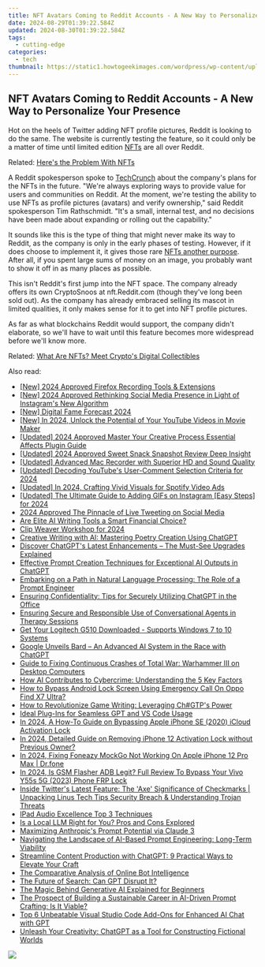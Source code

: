 ```yaml
---
title: NFT Avatars Coming to Reddit Accounts - A New Way to Personalize Your Presence
date: 2024-08-29T01:39:22.584Z
updated: 2024-08-30T01:39:22.584Z
tags:
  - cutting-edge
categories:
  - tech
thumbnail: https://static1.howtogeekimages.com/wordpress/wp-content/uploads/2019/12/Reddit-logo-on-a-smartphone.jpeg
---
```


## NFT Avatars Coming to Reddit Accounts - A New Way to Personalize Your Presence

Hot on the heels of Twitter adding NFT profile pictures, Reddit is looking to do the same. The website is currently testing the feature, so it could only be a matter of time until limited edition [NFTs](https://extra-lessons.techidaily.com/techniques-for-writing-eye-catching-podcast-summaries/) are all over Reddit.

Related: [Here's the Problem With NFTs](https://extra-lessons.techidaily.com/techniques-for-writing-eye-catching-podcast-summaries/) 

 A Reddit spokesperson spoke to [TechCrunch](https://techcrunch.com/2022/01/26/reddit-tests-allowing-users-to-set-any-nft-as-their-profile-picture-similar-to-twitter/) about the company's plans for the NFTs in the future. "We're always exploring ways to provide value for users and communities on Reddit. At the moment, we're testing the ability to use NFTs as profile pictures (avatars) and verify ownership," said Reddit spokesperson Tim Rathschmidt. "It's a small, internal test, and no decisions have been made about expanding or rolling out the capability."

 It sounds like this is the type of thing that might never make its way to Reddit, as the company is only in the early phases of testing. However, if it does choose to implement it, it gives those rare [NFTs another purpose](https://sound-tweaking.techidaily.com/updated-2024-approved-mastering-echo-effects-implementing-reverb-in-digital-sound-environments-windows-edition/). After all, if you spent large sums of money on an image, you probably want to show it off in as many places as possible.

 This isn't Reddit's first jump into the NFT space. The company already offers its own CryptoSnoos at nft.Reddit.com (though they've long been sold out). As the company has already embraced selling its mascot in limited qualities, it only makes sense for it to get into NFT profile pictures.

 As far as what blockchains Reddit would support, the company didn't elaborate, so we'll have to wait until this feature becomes more widespread before we'll know more.

Related: [What Are NFTs? Meet Crypto's Digital Collectibles](https://sound-tweaking.techidaily.com/updated-2024-approved-mastering-echo-effects-implementing-reverb-in-digital-sound-environments-windows-edition/)

<ins class="adsbygoogle"
     style="display:block"
     data-ad-format="autorelaxed"
     data-ad-client="ca-pub-7571918770474297"
     data-ad-slot="1223367746"></ins>



<ins class="adsbygoogle"
     style="display:block"
     data-ad-client="ca-pub-7571918770474297"
     data-ad-slot="8358498916"
     data-ad-format="auto"
     data-full-width-responsive="true"></ins>

<span class="atpl-alsoreadstyle">Also read:</span>
<div><ul>
<li><a href="https://video-screen-grab.techidaily.com/new-2024-approved-firefox-recording-tools-and-extensions/"><u>[New] 2024 Approved  Firefox Recording Tools & Extensions</u></a></li>
<li><a href="https://instagram-video-recordings.techidaily.com/new-2024-approved-rethinking-social-media-presence-in-light-of-instagrams-new-algorithm/"><u>[New] 2024 Approved  Rethinking Social Media Presence in Light of Instagram's New Algorithm</u></a></li>
<li><a href="https://twitter-videos.techidaily.com/new-digital-fame-forecast-2024/"><u>[New] Digital Fame Forecast 2024</u></a></li>
<li><a href="https://youtube-web.techidaily.com/n-2024-unlock-the-potential-of-your-youtube-videos-in-movie-maker/"><u>[New] In 2024, Unlock the Potential of Your YouTube Videos in Movie Maker</u></a></li>
<li><a href="https://fox-cloud.techidaily.com/updated-2024-approved-master-your-creative-process-essential-affects-plugin-guide/"><u>[Updated] 2024 Approved  Master Your Creative Process  Essential Affects Plugin Guide</u></a></li>
<li><a href="https://remote-screen-capture.techidaily.com/updated-2024-approved-sweet-snack-snapshot-review-deep-insight/"><u>[Updated] 2024 Approved  Sweet Snack Snapshot Review Deep Insight</u></a></li>
<li><a href="https://desktop-recording.techidaily.com/updated-advanced-mac-recorder-with-superior-hd-and-sound-quality/"><u>[Updated] Advanced Mac Recorder with Superior HD and Sound Quality</u></a></li>
<li><a href="https://facebook-record-videos.techidaily.com/updated-decoding-youtubes-user-comment-selection-criteria-for-2024/"><u>[Updated] Decoding YouTube's User-Comment Selection Criteria for 2024</u></a></li>
<li><a href="https://vimeo-videos.techidaily.com/updated-in-2024-crafting-vivid-visuals-for-spotify-video-ads/"><u>[Updated] In 2024, Crafting Vivid Visuals for Spotify Video Ads</u></a></li>
<li><a href="https://instagram-video-recordings.techidaily.com/updated-the-ultimate-guide-to-adding-gifs-on-instagram-easy-steps-for-2024/"><u>[Updated] The Ultimate Guide to Adding GIFs on Instagram [Easy Steps] for 2024</u></a></li>
<li><a href="https://twitter-videos.techidaily.com/2024-approved-the-pinnacle-of-live-tweeting-on-social-media/"><u>2024 Approved  The Pinnacle of Live Tweeting on Social Media</u></a></li>
<li><a href="https://tech-revival.techidaily.com/are-elite-ai-writing-tools-a-smart-financial-choice/"><u>Are Elite AI Writing Tools a Smart Financial Choice?</u></a></li>
<li><a href="https://youtube-webster.techidaily.com/weaver-workshop-for-2024/"><u>Clip Weaver Workshop for 2024</u></a></li>
<li><a href="https://tech-revival.techidaily.com/creative-writing-with-ai-mastering-poetry-creation-using-chatgpt/"><u>Creative Writing with AI: Mastering Poetry Creation Using ChatGPT</u></a></li>
<li><a href="https://tech-revival.techidaily.com/discover-chatgpts-latest-enhancements-the-must-see-upgrades-explained/"><u>Discover ChatGPT's Latest Enhancements – The Must-See Upgrades Explained</u></a></li>
<li><a href="https://tech-revival.techidaily.com/effective-prompt-creation-techniques-for-exceptional-ai-outputs-in-chatgpt/"><u>Effective Prompt Creation Techniques for Exceptional AI Outputs in ChatGPT</u></a></li>
<li><a href="https://tech-revival.techidaily.com/embarking-on-a-path-in-natural-language-processing-the-role-of-a-prompt-engineer/"><u>Embarking on a Path in Natural Language Processing: The Role of a Prompt Engineer</u></a></li>
<li><a href="https://tech-revival.techidaily.com/ensuring-confidentiality-tips-for-securely-utilizing-chatgpt-in-the-office/"><u>Ensuring Confidentiality: Tips for Securely Utilizing ChatGPT in the Office</u></a></li>
<li><a href="https://tech-revival.techidaily.com/ensuring-secure-and-responsible-use-of-conversational-agents-in-therapy-sessions/"><u>Ensuring Secure and Responsible Use of Conversational Agents in Therapy Sessions</u></a></li>
<li><a href="https://win-dash.techidaily.com/get-your-logitech-g510-downloaded-supports-windows-7-to-10-systems/"><u>Get Your Logitech G510 Downloaded - Supports Windows 7 to 10 Systems</u></a></li>
<li><a href="https://tech-revival.techidaily.com/google-unveils-bard-an-advanced-ai-system-in-the-race-with-chatgpt/"><u>Google Unveils Bard – An Advanced AI System in the Race with ChatGPT</u></a></li>
<li><a href="https://win-able.techidaily.com/guide-to-fixing-continuous-crashes-of-total-war-warhammer-iii-on-desktop-computers/"><u>Guide to Fixing Continuous Crashes of Total War: Warhammer III on Desktop Computers</u></a></li>
<li><a href="https://tech-revival.techidaily.com/how-ai-contributes-to-cybercrime-understanding-the-5-key-factors/"><u>How AI Contributes to Cybercrime: Understanding the 5 Key Factors</u></a></li>
<li><a href="https://android-unlock.techidaily.com/how-to-bypass-android-lock-screen-using-emergency-call-on-oppo-find-x7-ultra-by-drfone-android/"><u>How to Bypass Android Lock Screen Using Emergency Call On Oppo Find X7 Ultra?</u></a></li>
<li><a href="https://tech-revival.techidaily.com/how-to-revolutionize-game-writing-leveraging-chgtps-power/"><u>How to Revolutionize Game Writing: Leveraging Ch#GTP's Power</u></a></li>
<li><a href="https://tech-revival.techidaily.com/ideal-plug-ins-for-seamless-gpt-and-vs-code-usage/"><u>Ideal Plug-Ins for Seamless GPT and VS Code Usage</u></a></li>
<li><a href="https://activate-lock.techidaily.com/in-2024-a-how-to-guide-on-bypassing-apple-iphone-se-2020-icloud-activation-lock-by-drfone-ios/"><u>In 2024, A How-To Guide on Bypassing Apple iPhone SE (2020) iCloud Activation Lock</u></a></li>
<li><a href="https://apple-account.techidaily.com/in-2024-detailed-guide-on-removing-iphone-12-activation-lock-without-previous-owner-by-drfone-ios/"><u>In 2024, Detailed Guide on Removing iPhone 12 Activation Lock without Previous Owner?</u></a></li>
<li><a href="https://review-topics.techidaily.com/in-2024-fixing-foneazy-mockgo-not-working-on-apple-iphone-12-pro-max-drfone-by-drfone-virtual-ios/"><u>In 2024, Fixing Foneazy MockGo Not Working On Apple iPhone 12 Pro Max | Dr.fone</u></a></li>
<li><a href="https://bypass-frp.techidaily.com/in-2024-is-gsm-flasher-adb-legit-full-review-to-bypass-your-vivo-y55s-5g-2023-phone-frp-lock-by-drfone-android/"><u>In 2024, Is GSM Flasher ADB Legit? Full Review To Bypass Your Vivo Y55s 5G (2023) Phone FRP Lock</u></a></li>
<li><a href="https://tech-revival.techidaily.com/inside-twitters-latest-feature-the-axe-significance-of-checkmarks-unpacking-linus-tech-tips-security-breach-and-understanding-trojan-threats/"><u>Inside Twitter's Latest Feature: The 'Axe' Significance of Checkmarks | Unpacking Linus Tech Tips Security Breach & Understanding Trojan Threats</u></a></li>
<li><a href="https://on-screen-recording.techidaily.com/ipad-audio-excellence-top-3-techniques/"><u>IPad Audio Excellence  Top 3 Techniques</u></a></li>
<li><a href="https://tech-revival.techidaily.com/is-a-local-llm-right-for-you-pros-and-cons-explored/"><u>Is a Local LLM Right for You? Pros and Cons Explored</u></a></li>
<li><a href="https://tech-revival.techidaily.com/maximizing-anthropics-prompt-potential-via-claude-3/"><u>Maximizing Anthropic's Prompt Potential via Claude 3</u></a></li>
<li><a href="https://tech-revival.techidaily.com/navigating-the-landscape-of-ai-based-prompt-engineering-long-term-viability/"><u>Navigating the Landscape of AI-Based Prompt Engineering: Long-Term Viability</u></a></li>
<li><a href="https://tech-revival.techidaily.com/streamline-content-production-with-chatgpt-9-practical-ways-to-elevate-your-craft/"><u>Streamline Content Production with ChatGPT: 9 Practical Ways to Elevate Your Craft</u></a></li>
<li><a href="https://tech-revival.techidaily.com/the-comparative-analysis-of-online-bot-intelligence/"><u>The Comparative Analysis of Online Bot Intelligence</u></a></li>
<li><a href="https://tech-revival.techidaily.com/the-future-of-search-can-gpt-disrupt-it/"><u>The Future of Search: Can GPT Disrupt It?</u></a></li>
<li><a href="https://tech-revival.techidaily.com/the-magic-behind-generative-ai-explained-for-beginners/"><u>The Magic Behind Generative AI Explained for Beginners</u></a></li>
<li><a href="https://tech-revival.techidaily.com/the-prospect-of-building-a-sustainable-career-in-ai-driven-prompt-crafting-is-it-viable/"><u>The Prospect of Building a Sustainable Career in AI-Driven Prompt Crafting: Is It Viable?</u></a></li>
<li><a href="https://tech-revival.techidaily.com/top-6-unbeatable-visual-studio-code-add-ons-for-enhanced-ai-chat-with-gpt/"><u>Top 6 Unbeatable Visual Studio Code Add-Ons for Enhanced AI Chat with GPT</u></a></li>
<li><a href="https://tech-revival.techidaily.com/unleash-your-creativity-chatgpt-as-a-tool-for-constructing-fictional-worlds/"><u>Unleash Your Creativity: ChatGPT as a Tool for Constructing Fictional Worlds</u></a></li>
</ul></div>

<!-- affiliate ads begin -->
<a href="https://store.bitdefender.com/affiliate.php?ACCOUNT=BITLATIN&AFFILIATE=108875&PATH=http%3A%2F%2Fwww.bitdefender.com%2Fbusiness%3FAFFILIATE%3D108875%26RESOURCE%3D30%2525%2BOff%2Ball%2BGravityZone%2BProducts"><img src="https://www.bitdefender.com/content/dam/bitdefender/business/campaign/1200X628.png" border="0"></a>
<!-- affiliate ads end -->